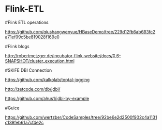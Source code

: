 # Flink-ETL

#Flink ETL operations

https://github.com/qiushangwenyue/HBaseDemo/tree/229d12fb6ab693fc2a71ef09c5be819028f169e0

#Flink blogs

http://robertmetzger.de/incubator-flink-website/docs/0.6-SNAPSHOT/cluster_execution.html

#SKIFE DBI Connection

https://github.com/kalkolab/toptal-jogging

http://zetcode.com/db/jdbi/

https://github.com/ahus1/jdbi-by-example

#Guice

https://github.com/wertzber/CodeSamples/tree/92be6e2d2500f902c4a1131c139feb61a7cf4e2c



